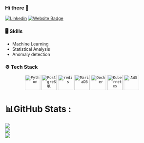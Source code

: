 ### Hi there 👋

[![Linkedin](https://img.shields.io/badge/-LinkedIn-blue?style=flat&logo=Linkedin&logoColor=white)](https://www.linkedin.com/in/mohammad-hossein-roohi-39a85259/) 
[![Website Badge](https://img.shields.io/badge/-Website-c14438?style=flat&logo=Google-Chrome&logoColor=white&link=https://pytopia.ai)]([https://pytopia.ai](https://mhroohi.github.io/portfolio/))

### 🖥 Skills

- Machine Learning
- Statistical Analysis
- Anomaly detection
  
### ⚙️ Tech Stack

<div align="center">
	<code><img width="50" src="https://user-images.githubusercontent.com/25181517/183423507-c056a6f9-1ba8-4312-a350-19bcbc5a8697.png" alt="Python" title="Python"/></code>
	<code><img width="50" src="https://user-images.githubusercontent.com/25181517/117208740-bfb78400-adf5-11eb-97bb-09072b6bedfc.png" alt="PostgreSQL" title="PostgreSQL"/></code>
	<code><img width="50" src="https://user-images.githubusercontent.com/25181517/182884894-d3fa6ee0-f2b4-4960-9961-64740f533f2a.png" alt="redis" title="redis"/></code>
	<code><img width="50" src="https://github.com/marwin1991/profile-technology-icons/assets/136815194/3c698a4f-84e4-4849-a900-476b14311634" alt="MariaDB" title="MariaDB"/></code>
	<code><img width="50" src="https://user-images.githubusercontent.com/25181517/117207330-263ba280-adf4-11eb-9b97-0ac5b40bc3be.png" alt="Docker" title="Docker"/></code>
	<code><img width="50" src="https://user-images.githubusercontent.com/25181517/182534006-037f08b5-8e7b-4e5f-96b6-5d2a5558fa85.png" alt="Kubernetes" title="Kubernetes"/></code>
	<code><img width="50" src="https://user-images.githubusercontent.com/25181517/183896132-54262f2e-6d98-41e3-8888-e40ab5a17326.png" alt="AWS" title="AWS"/></code>
</div>



# 📊GitHub Stats :
![](https://github-readme-stats.vercel.app/api?username=mhmalekian&theme=radical&hide_border=false&include_all_commits=false&count_private=false)<br/>
![](https://github-readme-streak-stats.herokuapp.com/?user=mhmalekian&theme=radical&hide_border=false)<br/>
![](https://github-readme-stats.vercel.app/api/top-langs/?username=mhmalekian&theme=radical&hide_border=false&include_all_commits=false&count_private=false&layout=compact)
